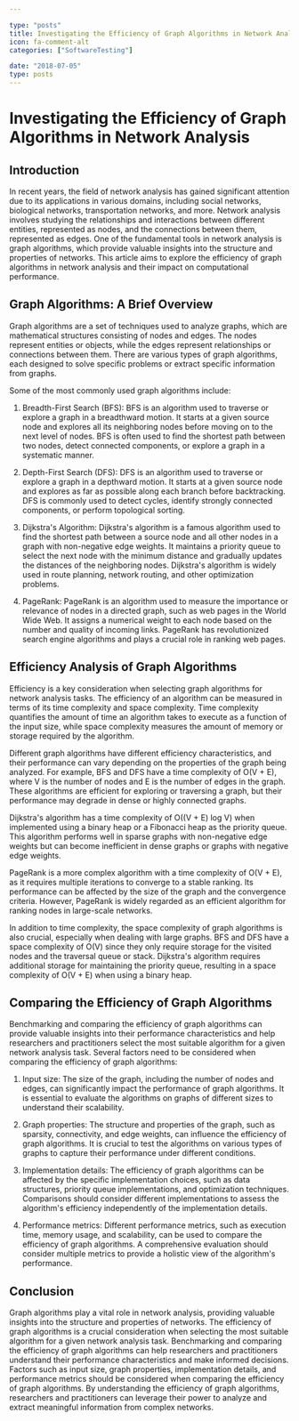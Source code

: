```yaml
---

type: "posts"
title: Investigating the Efficiency of Graph Algorithms in Network Analysis
icon: fa-comment-alt
categories: ["SoftwareTesting"]

date: "2018-07-05"
type: posts
---
```





# Investigating the Efficiency of Graph Algorithms in Network Analysis

## Introduction

In recent years, the field of network analysis has gained significant attention due to its applications in various domains, including social networks, biological networks, transportation networks, and more. Network analysis involves studying the relationships and interactions between different entities, represented as nodes, and the connections between them, represented as edges. One of the fundamental tools in network analysis is graph algorithms, which provide valuable insights into the structure and properties of networks. This article aims to explore the efficiency of graph algorithms in network analysis and their impact on computational performance.

## Graph Algorithms: A Brief Overview

Graph algorithms are a set of techniques used to analyze graphs, which are mathematical structures consisting of nodes and edges. The nodes represent entities or objects, while the edges represent relationships or connections between them. There are various types of graph algorithms, each designed to solve specific problems or extract specific information from graphs.

Some of the most commonly used graph algorithms include:

1. Breadth-First Search (BFS): BFS is an algorithm used to traverse or explore a graph in a breadthward motion. It starts at a given source node and explores all its neighboring nodes before moving on to the next level of nodes. BFS is often used to find the shortest path between two nodes, detect connected components, or explore a graph in a systematic manner.

2. Depth-First Search (DFS): DFS is an algorithm used to traverse or explore a graph in a depthward motion. It starts at a given source node and explores as far as possible along each branch before backtracking. DFS is commonly used to detect cycles, identify strongly connected components, or perform topological sorting.

3. Dijkstra's Algorithm: Dijkstra's algorithm is a famous algorithm used to find the shortest path between a source node and all other nodes in a graph with non-negative edge weights. It maintains a priority queue to select the next node with the minimum distance and gradually updates the distances of the neighboring nodes. Dijkstra's algorithm is widely used in route planning, network routing, and other optimization problems.

4. PageRank: PageRank is an algorithm used to measure the importance or relevance of nodes in a directed graph, such as web pages in the World Wide Web. It assigns a numerical weight to each node based on the number and quality of incoming links. PageRank has revolutionized search engine algorithms and plays a crucial role in ranking web pages.

## Efficiency Analysis of Graph Algorithms

Efficiency is a key consideration when selecting graph algorithms for network analysis tasks. The efficiency of an algorithm can be measured in terms of its time complexity and space complexity. Time complexity quantifies the amount of time an algorithm takes to execute as a function of the input size, while space complexity measures the amount of memory or storage required by the algorithm.

Different graph algorithms have different efficiency characteristics, and their performance can vary depending on the properties of the graph being analyzed. For example, BFS and DFS have a time complexity of O(V + E), where V is the number of nodes and E is the number of edges in the graph. These algorithms are efficient for exploring or traversing a graph, but their performance may degrade in dense or highly connected graphs.

Dijkstra's algorithm has a time complexity of O((V + E) log V) when implemented using a binary heap or a Fibonacci heap as the priority queue. This algorithm performs well in sparse graphs with non-negative edge weights but can become inefficient in dense graphs or graphs with negative edge weights.

PageRank is a more complex algorithm with a time complexity of O(V + E), as it requires multiple iterations to converge to a stable ranking. Its performance can be affected by the size of the graph and the convergence criteria. However, PageRank is widely regarded as an efficient algorithm for ranking nodes in large-scale networks.

In addition to time complexity, the space complexity of graph algorithms is also crucial, especially when dealing with large graphs. BFS and DFS have a space complexity of O(V) since they only require storage for the visited nodes and the traversal queue or stack. Dijkstra's algorithm requires additional storage for maintaining the priority queue, resulting in a space complexity of O(V + E) when using a binary heap.

## Comparing the Efficiency of Graph Algorithms

Benchmarking and comparing the efficiency of graph algorithms can provide valuable insights into their performance characteristics and help researchers and practitioners select the most suitable algorithm for a given network analysis task. Several factors need to be considered when comparing the efficiency of graph algorithms:

1. Input size: The size of the graph, including the number of nodes and edges, can significantly impact the performance of graph algorithms. It is essential to evaluate the algorithms on graphs of different sizes to understand their scalability.

2. Graph properties: The structure and properties of the graph, such as sparsity, connectivity, and edge weights, can influence the efficiency of graph algorithms. It is crucial to test the algorithms on various types of graphs to capture their performance under different conditions.

3. Implementation details: The efficiency of graph algorithms can be affected by the specific implementation choices, such as data structures, priority queue implementations, and optimization techniques. Comparisons should consider different implementations to assess the algorithm's efficiency independently of the implementation details.

4. Performance metrics: Different performance metrics, such as execution time, memory usage, and scalability, can be used to compare the efficiency of graph algorithms. A comprehensive evaluation should consider multiple metrics to provide a holistic view of the algorithm's performance.

## Conclusion

Graph algorithms play a vital role in network analysis, providing valuable insights into the structure and properties of networks. The efficiency of graph algorithms is a crucial consideration when selecting the most suitable algorithm for a given network analysis task. Benchmarking and comparing the efficiency of graph algorithms can help researchers and practitioners understand their performance characteristics and make informed decisions. Factors such as input size, graph properties, implementation details, and performance metrics should be considered when comparing the efficiency of graph algorithms. By understanding the efficiency of graph algorithms, researchers and practitioners can leverage their power to analyze and extract meaningful information from complex networks.
